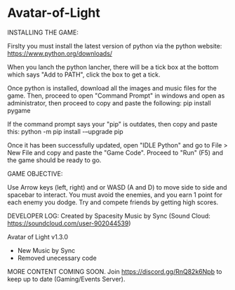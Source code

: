 # Avatar-of-Light
INSTALLING THE GAME:

Firslty you must install the latest version of python via the python website: https://www.python.org/downloads/

When you lanch the python lancher, there will be a tick box at the bottom which says "Add to PATH", click the box to get a tick.

Once python is installed, download all the images and music files for the game. Then, proceed to open "Command Prompt" in windows and open as administrator,
then proceed to copy and paste the following: pip install pygame

If the command prompt says your "pip" is outdates, then copy and paste this: python -m pip install -–upgrade pip

Once it has been successfully updated, open "IDLE Python" and go to File > New File and copy and paste the "Game Code". Proceed to "Run" (F5) and the game
should be ready to go.

GAME OBJECTIVE:

Use Arrow keys (left, right) and or WASD (A and D) to move side to side and spacebar to interact. You must avoid the enemies, and you earn 1 point for each enemy you dodge. Try and compete friends by getting high scores. 

DEVELOPER LOG:
Created by Spacesity 
Music by Sync (Sound Cloud: https://soundcloud.com/user-902044539) 

Avatar of Light v1.3.0
- New Music by Sync
- Removed unecessary code

MORE CONTENT COMING SOON. Join https://discord.gg/RnQ82k6Npb to keep up to date (Gaming/Events Server). 


